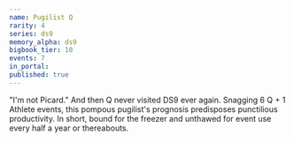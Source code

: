 ```yaml
---
name: Pugilist Q
rarity: 4
series: ds9
memory_alpha: ds9
bigbook_tier: 10
events: 7
in_portal:
published: true
---
```


"I'm not Picard." And then Q never visited DS9 ever again. Snagging 6 Q + 1 Athlete events, this pompous pugilist's prognosis predisposes punctilious productivity. In short, bound for the freezer and unthawed for event use every half a year or thereabouts.
